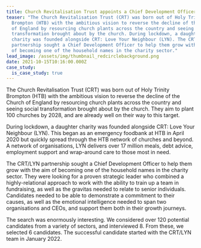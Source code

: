 ```yaml
---
title: Church Revitalisation Trust appoints a Chief Development Officer
teaser: "The Church Revitalisation Trust (CRT) was born out of Holy Trinity
  Brompton (HTB) with the ambitious vision to reverse the decline of the Church
  of England by resourcing church plants across the country and seeing social
  transformation brought about by the church. During lockdown, a daughter
  charity was founded alongside CRT: Love Your Neighbour (LYN). The CRT/LYN
  partnership sought a Chief Development Officer to help them grow with the aim
  of becoming one of the household names in the charity sector."
lead_image: /assets/img/thumbnail_redcirclebackground.png
date: 2021-10-15T10:16:00.000Z
case_study:
  is_case_study: true
---
```

The Church Revitalisation Trust (CRT) was born out of Holy Trinity Brompton (HTB) with the ambitious vision to reverse the decline of the Church of England by resourcing church plants across the country and seeing social transformation brought about by the church. They aim to plant 100 churches by 2028, and are already well on their way to this target.

During lockdown, a daughter charity was founded alongside CRT: Love Your Neighbour (LYN). This began as an emergency foodbank at HTB in April 2020 but quickly spread through the HTB network of churches and beyond. A network of organisations, LYN delivers over 17 million meals, debt advice, employment support and wrap-around care to those most in need.

The CRT/LYN partnership sought a Chief Development Officer to help them grow with the aim of becoming one of the household names in the charity sector. They were looking for a proven strategic leader who combined a highly-relational approach to work with the ability to train up a team in fundraising, as well as the gravitas needed to relate to senior individuals. Candidates needed to be able to demonstrate a commitment to their causes, as well as the emotional intelligence needed to span two organisations and CEOs, and support them both in their growth journeys.

The search was enormously interesting. We considered over 120 potential candidates from a variety of sectors, and interviewed 8. From these, we selected 6 candidates. The successful candidate started with the CRT/LYN team in January 2022.